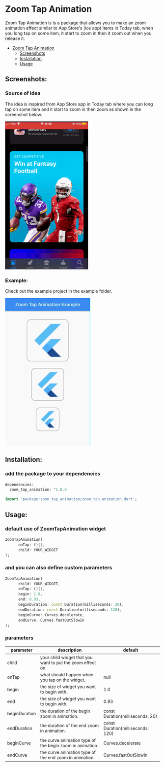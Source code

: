 # Zoom Tap Animation

Zoom Tap Animation is is a package that allows you to make an zoom animation effect similar to App Store's (ios app) items in Today tab, when you long tap on some item, it start to zoom in then it zoom out when you release it.

- [Zoom Tap Animation](#zoom-tap-animation)
  - [Screenshots](#screenshots)
  - [Installation](#installation)
  - [Usage](#usage)

## Screenshots:

### Source of idea

The idea is inspired from App Store app in Today tab where you can long tap on some item and it start to zoom in then zoom as shown in the screenshot below.

<img src="screenshots/original_idea.gif" height="480px" >

### Example:

Check out the example project in the example folder.

<img src="screenshots/example.gif" height="480px" >

## Installation:

### add the package to your dependencies

```dart
dependencies:
  zoom_tap_animation: ^1.0.0
```

```dart
import 'package:zoom_tap_animation/zoom_tap_animation.dart';
```

## Usage:

### default use of ZoomTapAnimation widget

```dart
ZoomTapAnimation(
      onTap: (){},
      child: YOUR_WIDGET
);
```

### and you can also define custom parameters

```dart
ZoomTapAnimation(
      child: YOUR_WIDGET,
      onTap: (){},
      begin: 1.0,
      end: 0.93,
      beginDuration: const Duration(milliseconds: 20),
      endDuration: const Duration(milliseconds: 120),
      beginCurve: Curves.decelerate,
      endCurve: Curves.fastOutSlowIn
);
```

### parameters
| parameter       | description                                                | default                           |
|-----------------|------------------------------------------------------------|-----------------------------------|
| child           | your child widget that you want to put the zoom effect on. |                                   |
| onTap           | what should happen when you tap on the widget.             | null                              |
| begin           | the size of widget you want to begin with.                 | 1.0                               |
| end             | the size of widget you want to begin with.                 | 0.93                              |
| beginDuration   | the duration of the begin zoom in animation.               | const Duration(milliseconds: 20)  |
| endDuration     | the duration of the end zoom in animation.                 | const Duration(milliseconds: 120) |
| beginCurve      | the curve animation type of the begin zoom in animation.   | Curves.decelerate                 |
| endCurve        | the curve animation type of the end zoom in animation.     | Curves.fastOutSlowIn              |